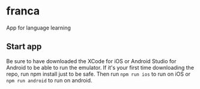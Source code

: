 # franca
App for language learning

## Start app
Be sure to have downloaded the XCode for iOS or Android Studio for Android to be able to run the emulator. If it's your first time downloading the repo, run npm install just to be safe. Then run `npm run ios` to run on iOS or `npm run android` to run on android.
